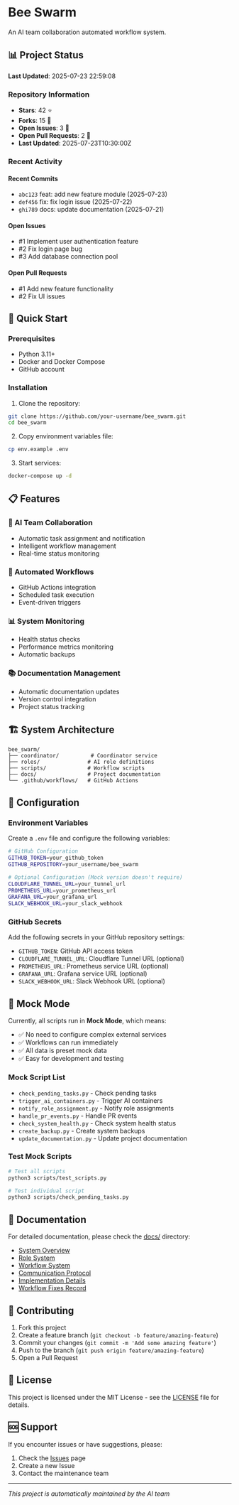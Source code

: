 # Bee Swarm

An AI team collaboration automated workflow system.

## 📊 Project Status

**Last Updated**: 2025-07-23 22:59:08

### Repository Information
- **Stars**: 42 ⭐
- **Forks**: 15 🍴
- **Open Issues**: 3 📝
- **Open Pull Requests**: 2 🔄
- **Last Updated**: 2025-07-23T10:30:00Z

### Recent Activity
#### Recent Commits
- `abc123` feat: add new feature module (2025-07-23)
- `def456` fix: fix login issue (2025-07-22)
- `ghi789` docs: update documentation (2025-07-21)

#### Open Issues
- #1 Implement user authentication feature
- #2 Fix login page bug
- #3 Add database connection pool

#### Open Pull Requests
- #1 Add new feature functionality
- #2 Fix UI issues

## 🚀 Quick Start

### Prerequisites

- Python 3.11+
- Docker and Docker Compose
- GitHub account

### Installation

1. Clone the repository:
```bash
git clone https://github.com/your-username/bee_swarm.git
cd bee_swarm
```

2. Copy environment variables file:
```bash
cp env.example .env
```

3. Start services:
```bash
docker-compose up -d
```

## 📋 Features

### 🤖 AI Team Collaboration
- Automatic task assignment and notification
- Intelligent workflow management
- Real-time status monitoring

### 🔄 Automated Workflows
- GitHub Actions integration
- Scheduled task execution
- Event-driven triggers

### 📊 System Monitoring
- Health status checks
- Performance metrics monitoring
- Automatic backups

### 📚 Documentation Management
- Automatic documentation updates
- Version control integration
- Project status tracking

## 🏗️ System Architecture

```
bee_swarm/
├── coordinator/          # Coordinator service
├── roles/               # AI role definitions
├── scripts/             # Workflow scripts
├── docs/                # Project documentation
└── .github/workflows/   # GitHub Actions
```

## 🔧 Configuration

### Environment Variables

Create a `.env` file and configure the following variables:

```bash
# GitHub Configuration
GITHUB_TOKEN=your_github_token
GITHUB_REPOSITORY=your_username/bee_swarm

# Optional Configuration (Mock version doesn't require)
CLOUDFLARE_TUNNEL_URL=your_tunnel_url
PROMETHEUS_URL=your_prometheus_url
GRAFANA_URL=your_grafana_url
SLACK_WEBHOOK_URL=your_slack_webhook
```

### GitHub Secrets

Add the following secrets in your GitHub repository settings:

- `GITHUB_TOKEN`: GitHub API access token
- `CLOUDFLARE_TUNNEL_URL`: Cloudflare Tunnel URL (optional)
- `PROMETHEUS_URL`: Prometheus service URL (optional)
- `GRAFANA_URL`: Grafana service URL (optional)
- `SLACK_WEBHOOK_URL`: Slack Webhook URL (optional)

## 🧪 Mock Mode

Currently, all scripts run in **Mock Mode**, which means:

- ✅ No need to configure complex external services
- ✅ Workflows can run immediately
- ✅ All data is preset mock data
- ✅ Easy for development and testing

### Mock Script List

- `check_pending_tasks.py` - Check pending tasks
- `trigger_ai_containers.py` - Trigger AI containers
- `notify_role_assignment.py` - Notify role assignments
- `handle_pr_events.py` - Handle PR events
- `check_system_health.py` - Check system health status
- `create_backup.py` - Create system backups
- `update_documentation.py` - Update project documentation

### Test Mock Scripts

```bash
# Test all scripts
python3 scripts/test_scripts.py

# Test individual script
python3 scripts/check_pending_tasks.py
```

## 📖 Documentation

For detailed documentation, please check the [docs/](docs/) directory:

- [System Overview](docs/level1/system-overview.md)
- [Role System](docs/level2/role-system.md)
- [Workflow System](docs/level3/workflow-system.md)
- [Communication Protocol](docs/level4/communication-protocol.md)
- [Implementation Details](docs/level5/implementation-details.md)
- [Workflow Fixes Record](docs/workflow-fixes.md)

## 🤝 Contributing

1. Fork this project
2. Create a feature branch (`git checkout -b feature/amazing-feature`)
3. Commit your changes (`git commit -m 'Add some amazing feature'`)
4. Push to the branch (`git push origin feature/amazing-feature`)
5. Open a Pull Request

## 📄 License

This project is licensed under the MIT License - see the [LICENSE](LICENSE) file for details.

## 🆘 Support

If you encounter issues or have suggestions, please:

1. Check the [Issues](../../issues) page
2. Create a new Issue
3. Contact the maintenance team

---

*This project is automatically maintained by the AI team*

